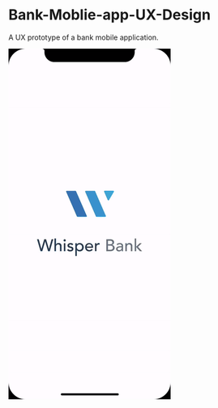 # Bank-Moblie-app-UX-Design
A UX prototype of a bank mobile application.


![](ezgif-5-45ff55940770.gif)
